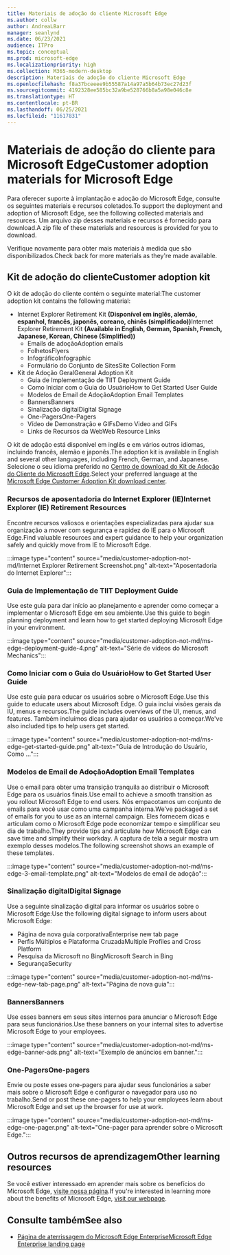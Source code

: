 ```yaml
---
title: Materiais de adoção do cliente Microsoft Edge
ms.author: collw
author: AndreaLBarr
manager: seanlynd
ms.date: 06/23/2021
audience: ITPro
ms.topic: conceptual
ms.prod: microsoft-edge
ms.localizationpriority: high
ms.collection: M365-modern-desktop
description: Materiais de adoção do cliente Microsoft Edge
ms.openlocfilehash: f8a37bceeee9b55587a14a97a5b64b73ec27d23f
ms.sourcegitcommit: 4192328ee585bc32a9be528766b8a5a98e046c8e
ms.translationtype: HT
ms.contentlocale: pt-BR
ms.lasthandoff: 06/25/2021
ms.locfileid: "11617831"
---
```

# <a name="customer-adoption-materials-for-microsoft-edge"></a><span data-ttu-id="27ec5-103">Materiais de adoção do cliente para Microsoft Edge</span><span class="sxs-lookup"><span data-stu-id="27ec5-103">Customer adoption materials for Microsoft Edge</span></span>

<span data-ttu-id="27ec5-104">Para oferecer suporte à implantação e adoção do Microsoft Edge, consulte os seguintes materiais e recursos coletados.</span><span class="sxs-lookup"><span data-stu-id="27ec5-104">To support the deployment and adoption of Microsoft Edge, see the following collected materials and resources.</span></span> <span data-ttu-id="27ec5-105">Um arquivo zip desses materiais e recursos é fornecido para download.</span><span class="sxs-lookup"><span data-stu-id="27ec5-105">A zip file of these materials and resources is provided for you to download.</span></span>

<span data-ttu-id="27ec5-106">Verifique novamente para obter mais materiais à medida que são disponibilizados.</span><span class="sxs-lookup"><span data-stu-id="27ec5-106">Check back for more materials as they're made available.</span></span>

## <a name="customer-adoption-kit"></a><span data-ttu-id="27ec5-107">Kit de adoção do cliente</span><span class="sxs-lookup"><span data-stu-id="27ec5-107">Customer adoption kit</span></span>

<span data-ttu-id="27ec5-108">O kit de adoção do cliente contém o seguinte material:</span><span class="sxs-lookup"><span data-stu-id="27ec5-108">The customer adoption kit contains the following material:</span></span>
- <span data-ttu-id="27ec5-109">Internet Explorer Retirement Kit **(Disponível em inglês, alemão, espanhol, francês, japonês, coreano, chinês (simplificado))**</span><span class="sxs-lookup"><span data-stu-id="27ec5-109">Internet Explorer Retirement Kit **(Available in English, German, Spanish, French, Japanese, Korean, Chinese (Simplified))**</span></span>
    - <span data-ttu-id="27ec5-110">Emails de adoção</span><span class="sxs-lookup"><span data-stu-id="27ec5-110">Adoption emails</span></span>
    - <span data-ttu-id="27ec5-111">Folhetos</span><span class="sxs-lookup"><span data-stu-id="27ec5-111">Flyers</span></span>
    - <span data-ttu-id="27ec5-112">Infográfico</span><span class="sxs-lookup"><span data-stu-id="27ec5-112">Infographic</span></span>
    - <span data-ttu-id="27ec5-113">Formulário do Conjunto de Sites</span><span class="sxs-lookup"><span data-stu-id="27ec5-113">Site Collection Form</span></span>
- <span data-ttu-id="27ec5-114">Kit de Adoção Geral</span><span class="sxs-lookup"><span data-stu-id="27ec5-114">General Adoption Kit</span></span>
    - <span data-ttu-id="27ec5-115">Guia de Implementação de TI</span><span class="sxs-lookup"><span data-stu-id="27ec5-115">IT Deployment Guide</span></span>
    - <span data-ttu-id="27ec5-116">Como Iniciar com o Guia do Usuário</span><span class="sxs-lookup"><span data-stu-id="27ec5-116">How to Get Started User Guide</span></span>
    - <span data-ttu-id="27ec5-117">Modelos de Email de Adoção</span><span class="sxs-lookup"><span data-stu-id="27ec5-117">Adoption Email Templates</span></span>
    - <span data-ttu-id="27ec5-118">Banners</span><span class="sxs-lookup"><span data-stu-id="27ec5-118">Banners</span></span>
    - <span data-ttu-id="27ec5-119">Sinalização digital</span><span class="sxs-lookup"><span data-stu-id="27ec5-119">Digital Signage</span></span>
    - <span data-ttu-id="27ec5-120">One-Pagers</span><span class="sxs-lookup"><span data-stu-id="27ec5-120">One-Pagers</span></span>
    - <span data-ttu-id="27ec5-121">Vídeo de Demonstração e GIFs</span><span class="sxs-lookup"><span data-stu-id="27ec5-121">Demo Video and GIFs</span></span>
    - <span data-ttu-id="27ec5-122">Links de Recursos da Web</span><span class="sxs-lookup"><span data-stu-id="27ec5-122">Web Resource Links</span></span>

<span data-ttu-id="27ec5-123">O kit de adoção está disponível em inglês e em vários outros idiomas, incluindo francês, alemão e japonês.</span><span class="sxs-lookup"><span data-stu-id="27ec5-123">The adoption kit is available in English and several other languages, including French, German, and Japanese.</span></span> <span data-ttu-id="27ec5-124">Selecione o seu idioma preferido no [Centro de download do Kit de Adoção do Cliente do Microsoft Edge](https://www.microsoft.com/download/details.aspx?id=102119).</span><span class="sxs-lookup"><span data-stu-id="27ec5-124">Select your preferred language at the [Microsoft Edge Customer Adoption Kit download center](https://www.microsoft.com/download/details.aspx?id=102119).</span></span>

### <a name="internet-explorer-ie-retirement-resources"></a><span data-ttu-id="27ec5-125">Recursos de aposentadoria do Internet Explorer (IE)</span><span class="sxs-lookup"><span data-stu-id="27ec5-125">Internet Explorer (IE) Retirement Resources</span></span>

<span data-ttu-id="27ec5-126">Encontre recursos valiosos e orientações especializadas para ajudar sua organização a mover com segurança e rapidez do IE para o Microsoft Edge.</span><span class="sxs-lookup"><span data-stu-id="27ec5-126">Find valuable resources and expert guidance to help your organization safely and quickly move from IE to Microsoft Edge.</span></span>

:::image type="content" source="media/customer-adoption-not-md/Internet Explorer Retirement Screenshot.png" alt-text="Aposentadoria do Internet Explorer":::

### <a name="it-deployment-guide"></a><span data-ttu-id="27ec5-128">Guia de Implementação de TI</span><span class="sxs-lookup"><span data-stu-id="27ec5-128">IT Deployment Guide</span></span>

<span data-ttu-id="27ec5-129">Use este guia para dar início ao planejamento e aprender como começar a implementar o Microsoft Edge em seu ambiente.</span><span class="sxs-lookup"><span data-stu-id="27ec5-129">Use this guide to begin planning deployment and learn how to get started deploying Microsoft Edge in your environment.</span></span>

:::image type="content" source="media/customer-adoption-not-md/ms-edge-deployment-guide-4.png" alt-text="Série de vídeos do Microsoft Mechanics":::

### <a name="how-to-get-started-user-guide"></a><span data-ttu-id="27ec5-131">Como Iniciar com o Guia do Usuário</span><span class="sxs-lookup"><span data-stu-id="27ec5-131">How to Get Started User Guide</span></span>

<span data-ttu-id="27ec5-132">Use este guia para educar os usuários sobre o Microsoft Edge.</span><span class="sxs-lookup"><span data-stu-id="27ec5-132">Use this guide to educate users about Microsoft Edge.</span></span> <span data-ttu-id="27ec5-133">O guia inclui visões gerais da IU, menus e recursos.</span><span class="sxs-lookup"><span data-stu-id="27ec5-133">The guide includes overviews of the UI, menus, and features.</span></span> <span data-ttu-id="27ec5-134">Também incluímos dicas para ajudar os usuários a começar.</span><span class="sxs-lookup"><span data-stu-id="27ec5-134">We've also included tips to help users get started.</span></span>

:::image type="content" source="media/customer-adoption-not-md/ms-edge-get-started-guide.png" alt-text="Guia de Introdução do Usuário, Como ...":::

### <a name="adoption-email-templates"></a><span data-ttu-id="27ec5-136">Modelos de Email de Adoção</span><span class="sxs-lookup"><span data-stu-id="27ec5-136">Adoption Email Templates</span></span>

<span data-ttu-id="27ec5-137">Use o email para obter uma transição tranquila ao distribuir o Microsoft Edge para os usuários finais.</span><span class="sxs-lookup"><span data-stu-id="27ec5-137">Use email to achieve a smooth transition as you rollout Microsoft Edge to end users.</span></span> <span data-ttu-id="27ec5-138">Nós empacotamos um conjunto de emails para você usar como uma campanha interna.</span><span class="sxs-lookup"><span data-stu-id="27ec5-138">We’ve packaged a set of emails for you to use as an internal campaign.</span></span> <span data-ttu-id="27ec5-139">Eles fornecem dicas e articulam como o Microsoft Edge pode economizar tempo e simplificar seu dia de trabalho.</span><span class="sxs-lookup"><span data-stu-id="27ec5-139">They provide tips and articulate how Microsoft Edge can save time and simplify their workday.</span></span> <span data-ttu-id="27ec5-140">A captura de tela a seguir mostra um exemplo desses modelos.</span><span class="sxs-lookup"><span data-stu-id="27ec5-140">The following screenshot shows an example of these templates.</span></span>

:::image type="content" source="media/customer-adoption-not-md/ms-edge-3-email-template.png" alt-text="Modelos de email de adoção":::

### <a name="digital-signage"></a><span data-ttu-id="27ec5-142">Sinalização digital</span><span class="sxs-lookup"><span data-stu-id="27ec5-142">Digital Signage</span></span>

<span data-ttu-id="27ec5-143">Use a seguinte sinalização digital para informar os usuários sobre o Microsoft Edge:</span><span class="sxs-lookup"><span data-stu-id="27ec5-143">Use the following digital signage to inform users about Microsoft Edge:</span></span>

- <span data-ttu-id="27ec5-144">Página de nova guia corporativa</span><span class="sxs-lookup"><span data-stu-id="27ec5-144">Enterprise new tab page</span></span>
- <span data-ttu-id="27ec5-145">Perfis Múltiplos e Plataforma Cruzada</span><span class="sxs-lookup"><span data-stu-id="27ec5-145">Multiple Profiles and Cross Platform</span></span>
- <span data-ttu-id="27ec5-146">Pesquisa da Microsoft no Bing</span><span class="sxs-lookup"><span data-stu-id="27ec5-146">Microsoft Search in Bing</span></span>
- <span data-ttu-id="27ec5-147">Segurança</span><span class="sxs-lookup"><span data-stu-id="27ec5-147">Security</span></span>

:::image type="content" source="media/customer-adoption-not-md/ms-edge-new-tab-page.png" alt-text="Página de nova guia":::

### <a name="banners"></a><span data-ttu-id="27ec5-149">Banners</span><span class="sxs-lookup"><span data-stu-id="27ec5-149">Banners</span></span>

<span data-ttu-id="27ec5-150">Use esses banners em seus sites internos para anunciar o Microsoft Edge para seus funcionários.</span><span class="sxs-lookup"><span data-stu-id="27ec5-150">Use these banners on your internal sites to advertise Microsoft Edge to your employees.</span></span>

:::image type="content" source="media/customer-adoption-not-md/ms-edge-banner-ads.png" alt-text="Exemplo de anúncios em banner.":::

### <a name="one-pagers"></a><span data-ttu-id="27ec5-152">One-Pagers</span><span class="sxs-lookup"><span data-stu-id="27ec5-152">One-pagers</span></span>

<span data-ttu-id="27ec5-153">Envie ou poste esses one-pagers para ajudar seus funcionários a saber mais sobre o Microsoft Edge e configurar o navegador para uso no trabalho.</span><span class="sxs-lookup"><span data-stu-id="27ec5-153">Send or post these one-pagers to help your employees learn about Microsoft Edge and set up the browser for use at work.</span></span>

:::image type="content" source="media/customer-adoption-not-md/ms-edge-one-pager.png" alt-text="One-pager para aprender sobre o Microsoft Edge.":::

## <a name="other-learning-resources"></a><span data-ttu-id="27ec5-155">Outros recursos de aprendizagem</span><span class="sxs-lookup"><span data-stu-id="27ec5-155">Other learning resources</span></span>

<span data-ttu-id="27ec5-156">Se você estiver interessado em aprender mais sobre os benefícios do Microsoft Edge, [visite nossa página](https://www.microsoft.com/edge/business).</span><span class="sxs-lookup"><span data-stu-id="27ec5-156">If you're interested in learning more about the benefits of Microsoft Edge, [visit our webpage](https://www.microsoft.com/edge/business).</span></span>

## <a name="see-also"></a><span data-ttu-id="27ec5-157">Consulte também</span><span class="sxs-lookup"><span data-stu-id="27ec5-157">See also</span></span>

- [<span data-ttu-id="27ec5-158">Página de aterrissagem do Microsoft Edge Enterprise</span><span class="sxs-lookup"><span data-stu-id="27ec5-158">Microsoft Edge Enterprise landing page</span></span>](https://aka.ms/EdgeEnterprise)
